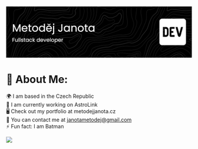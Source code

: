 ![Header](./header.png)

# 💫 About Me:
🌍 I am based in the Czech Republic  <br/>
🚀 I am currently working on AstroLink  <br/>
🖥️ Check out my portfolio at metodejjanota.cz  <br/>
💬 You can contact me at janotametodej@gmail.com  <br/>
⚡ Fun fact: I am Batman

[![](https://visitcount.itsvg.in/api?id=metodej-janota&icon=1&color=1)](https://visitcount.itsvg.in)

